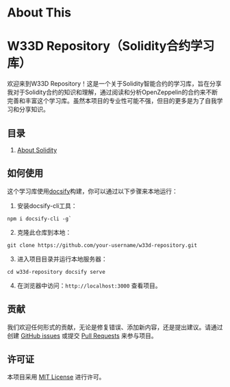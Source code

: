 # About This

# W33D Repository（Solidity合约学习库）

欢迎来到W33D Repository！这是一个关于Solidity智能合约的学习库，旨在分享我对于Solidity合约的知识和理解，通过阅读和分析OpenZeppelin的合约来不断完善和丰富这个学习库。虽然本项目的专业性可能不强，但目的更多是为了自我学习和分享知识。

## 目录

1. [About Solidity](./solidity/)

## 如何使用

这个学习库使用[docsify](https://docsify.js.org/)构建，你可以通过以下步骤来本地运行：

1. 安装docsify-cli工具：

```
npm i docsify-cli -g`
```

2. 克隆此仓库到本地：

```
git clone https://github.com/your-username/w33d-repository.git
```

3. 进入项目目录并运行本地服务器：

```
cd w33d-repository docsify serve
```

4. 在浏览器中访问：`http://localhost:3000` 查看项目。

## 贡献

我们欢迎任何形式的贡献，无论是修复错误、添加新内容，还是提出建议。请通过创建 [GitHub issues](https://github.com/your-username/w33d-repository/issues) 或提交 [Pull Requests](https://github.com/your-username/w33d-repository/pulls) 来参与项目。

## 许可证

本项目采用 [MIT License](https://mit-license.org/) 进行许可。